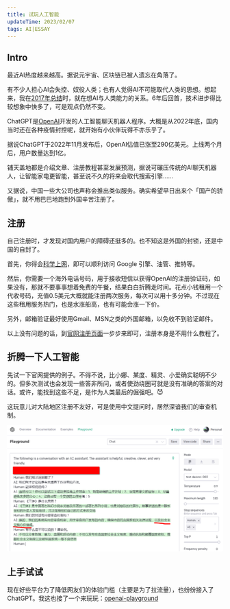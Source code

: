 ```yaml
---
title: 试玩人工智能
updateTime: 2023/02/07
tags: AI|ESSAY
---
```


## Intro
最近AI热度越来越高。据说元宇宙、区块链已被人遗忘在角落了。

有不少人担心AI会失控、奴役人类；也有人觉得AI不可能取代人类的思想。想起来，我在[2017年总结](/ESSAY/summary-of-2017.html)时，就在想AI与人类能力的关系。6年后回首，技术进步得比较想象中快多了，可是观点仍然不变。

ChatGPT是[OpenAI](https://platform.openai.com/)开发的人工智能聊天机器人程序。大概是从2022年底，国内当时还在各种疫情封控呢，就开始有小伙伴玩得不亦乐乎了。

据说ChatGPT于2022年11月发布后，OpenAI估值已涨至290亿美元。上线两个月后，用户数量达到1亿。

铺天盖地都是介绍文章、注册教程甚至发展预测，据说可碾压传统的AI聊天机器人，让智能家电更智能，甚至说不久的将来会取代搜索引擎……

又据说，中国一些大公司也声称会推出类似服务。确实希望早日出来个「国产的骄傲」，就不用巴巴地跑到外国辛苦注册了。

## 注册
自己注册时，才发现对国内用户的障碍还挺多的。也不知这是外国的封锁，还是中国的自封了。

首先，你得会[科学上网](https://xiyou4you.us/r/?s=24811762)，即可以顺利访问 Google 引擎、油管、推特等。

然后，你需要一个海外电话号码，用于接收短信以获得OpenAI的注册验证码，如果没有，那就不要事事想着免费的午餐，结果白白折腾走时间。花点小钱租用一个代收号码，充值0.5美元大概就能注册两次服务，每次可以用十多分钟。不过现在这些租用服务热门，也是水涨船高，也有可能会涨一下价。

另外，邮箱验证最好使用Gmail、MSN之类的外国邮箱，以免收不到验证邮件。

以上没有问题的话，到[官网注册页面](https://chat.openai.com/auth/login)一步步来即可，注册本身是不用什么教程了。

## 折腾一下人工智能
先试一下官网提供的例子。不得不说，比小娜、某度、精灵、小爱确实聪明不少的。但多次测试也会发现一些答非所问，或者使劲绕圈可就是没有准确的答案的对话。或许，能找到这些不足，是作为人类最后的倔强吧。😈

这玩意儿对大陆地区注册不友好，可是使用中文提问时，居然深谙我们的审查机制。

![折腾人工智能](/assets/docs/ChatCPT.png)

## 上手试试
现在好些平台为了降低网友们的体验门槛（主要是为了拉流量），也纷纷接入了 ChatGPT。我这也接了一个来玩玩：[openai-playground](/CODES/openai-playground.md)